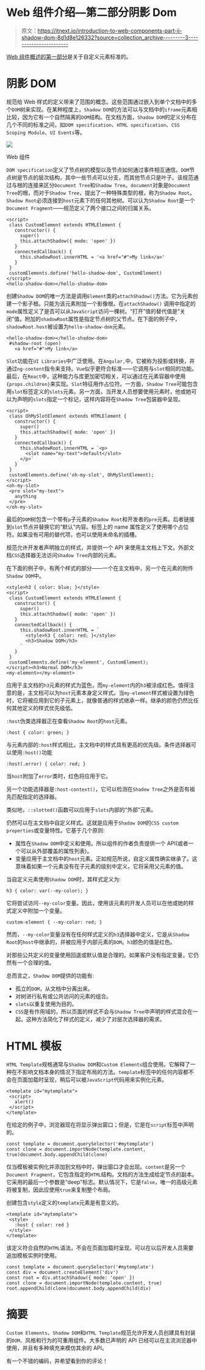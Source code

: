 # Web 组件介绍—第二部分阴影 Dom

> 原文：<https://itnext.io/introduction-to-web-components-part-ii-shadow-dom-8d1d8e126332?source=collection_archive---------3----------------------->

[Web 组件概述的第一部分](/introduction-to-web-components-part-i-custom-elements-4de6713cef9d)是关于自定义元素标准的。

# 阴影 DOM

规范给 Web 样式的定义带来了范围的概念。这些范围通过嵌入到单个文档中的多个`DOM`树来实现。在某种程度上，`Shadow DOM`的方法可以与文档中的`iframe`元素相比较，因为它有一个自然隔离的`DOM`结构。在文档方面，`Shadow DOM`的定义分布在几个不同的标准之间，如`DOM specification`、`HTML specification`、`CSS Scoping Module`、`UI Events`等。

![](img/fd2b00561dc97c81fc674f5bc48d41ab.png)

Web 组件

`DOM specification`定义了节点树的模型以及节点如何通过事件相互通信。`DOM`节点树是节点的层次结构，其中一些节点可以分支，而其他节点只是叶子。该规范通过与根的连接来区分`Document Tree`和`Shadow Tree`。`document`对象是`Document Tree`的根，而对于`Shadow Tree`，提出了一种特殊类型的根，称为`Shadow Root`。`Shadow Root`必须连接到`host`元素下的任何其他树。可以认为`Shadow Root`是一个`Document Fragment`——规范定义了两个接口之间的归属关系。

```
<script>
 class CustomElement extends HTMLElement {
   constructor() {
     super()
     this.attachShadow({ mode: 'open' })
   }
   connectedCallback() {
     this.shadowRoot.innerHTML = '<a href="#">My link</a>'
   }
 }
 customElements.define('hello-shadow-dom', CustomElement)
</script>
<hello-shadow-dom></hello-shadow-dom>
```

创建`Shadow DOM`的唯一方法是调用`Element`类的`attachShadow()`方法。它为元素创建一个影子根。只能为该元素附加一个影像根。在`attachShadow()` 调用中指定的`mode`属性定义了是否可以从`JavaScript`访问一棵树。“打开”值的替代值是“关闭”值。附加的`shadowRoot`属性是指定节点树的父节点。在下面的例子中，`shadowRoot.host`被设置为`hello-shadow-dom`元素。

```
<hello-shadow-dom></hello-shadow-dom>
 #shadow-root (open)
   <a href="#">My link</a>
```

`Slot`功能在`UI Libraries`中广泛使用。在`Angular,`中，它被称为投影或转换，并通过`ng-content`指令来支持。`Vue`似乎更符合标准——它调用与`slot`相同的功能。最后，在`React`中，这种能力与库更加密切相关，可以通过在元素容器中使用`{props.children}`来实现。`Slot`特征用作占位符。一方面，`Shadow Tree`可能包含用`slot`标签定义的`slots`元素。另一方面，当开发人员想要使用元素时，他或她可以为声明的`slots`指定一个标记，这样内容将在`Shadow Tree`包装器中呈现。

```
<script>
 class OhMySlotElement extends HTMLElement {
   constructor() {
     super()
     this.attachShadow({ mode: 'open' })
   }
   connectedCallback() {
     this.shadowRoot.innerHTML = `<p>
       <slot name="my-text">default</slot>
     </p>`
   }
 }
 customElements.define('oh-my-slot', OhMySlotElement);
</script>
<oh-my-slot>
 <pre slot="my-text">
   anything
 </pre>
</oh-my-slot>
```

最后的`DOM`树包含一个带有`p`子元素的`Shadow Root`和开发者的`pre`元素。后者链接到`slot`节点并替换它的“默认”内容。标签上的 name 属性定义了使用哪个占位符。如果没有可用的替代项，也可以使用未命名的插槽。

规范允许开发者声明独立的样式，并提供一个 API 来使用主文档上下文。外部文档`CSS`选择器无法访问`Shadow Tree`内部的元素。

在下面的例子中，有两个样式的部分——一个在主文档中，另一个在元素的附件`Shadow DOM`中。

```
<style>h3 { color: blue; }</style>
<script>
 class CustomElement extends HTMLElement {
   constructor() {
     super()
     this.attachShadow({ mode: 'open' })
   }
   connectedCallback() {
     this.shadowRoot.innerHTML = `
       <style>h3 { color: red; }</style>
       <h3>Shadow DOM</h3>
     `
   }
 }
 customElements.define('my-element', CustomElement);
</script><h3>Normal DOM</h3>
<my-element></my-element>
```

应用于主文档的`h3`元素的样式为蓝色，而`my-element`内的`h3`被涂成红色。值得注意的是，主文档可以为`host`元素本身定义样式。当`my-element`样式被设置为绿色时，它将被应用到它的子元素上，就像普通的样式继承一样。继承的颜色仍然比任何其他定义的样式优先级低。

`:host`伪类选择器正在查看`Shadow Root`的`host`元素。

```
:host { color: green; }
```

与元素内部的`:host`样式相比，主文档中的样式具有更高的优先级。条件选择器可以使用`:host()`功能

```
:host(.error) { color: red; }
```

当`host`附加了`error`类时，红色将应用于它。

另一个功能选择器是`:host-context()`，它可以检测在`Shadow Tree`之外是否有祖先匹配指定的选择器。

类似地，`::slotted()`函数可以应用于`slots`内部的“外部”元素。

仍然可以在主文档中自定义样式。这就是应用于`Shadow DOM`的`CSS custom properties`或变量特性。它基于几个原则:

*   属性在`Shadow DOM`中定义和使用。所以组件的作者负责提供一个 API(或者一个可以从外部覆盖的属性列表)。
*   变量应用于主文档中的`host`元素。正如规范所说，自定义属性确实继承了。这意味着如果一个元素没有在子元素的级别中定义，它将采用父元素的值。

当自定义元素使用`Shadow DOM`时，其样式定义为:

```
h3 { color: var(--my-color); }
```

它将尝试访问`--my-color`变量。因此，使用该元素的开发人员可以在他或她的样式定义中附加一个变量。

```
custom-element { --my-color: red; }
```

然而，`--my-color`变量没有在任何样式定义的`h3`选择器中定义，它是从`Shadow Root`的`host`中继承的，并被应用于内部元素的`DOM`。`h3`颜色的值是红色。

对那些公共定义的变量使用回退或默认值是合理的。如果客户没有指定变量，它仍然有一个合理的值。

总而言之，`Shadow DOM`提供的功能有:

*   孤立的`DOM`，从文档中分离出来。
*   对树进行私有或公共访问的元素的组合。
*   `slots`以重复使用为目的。
*   `CSS`是有作用域的，所以页面的样式不会与`Shadow Tree`中声明的样式混合在一起。这种方法简化了样式的定义，减少了对层次选择器的需求。

# HTML 模板

`HTML Template`规格通常与`Shadow DOM`和`Custom Elements`组合使用。它解释了一种在不影响文档本身的情况下指定布局的方法。`template`标签中的任何内容都不会在页面加载时呈现，稍后可以被`JavaScript`代码用来实例化元素。

```
<template id="mytemplate">
 <script>
   alert()
 </script>
</template>
```

在给定的例子中，浏览器现在将显示弹出窗口；但是，它是在`script`标签中声明的。

```
const template = document.querySelector('#mytemplate')
const clone = document.importNode(template.content, true)document.body.appendChild(clone)
```

仅当模板被实例化并添加到文档中时，弹出窗口才会出现。`content`是另一个`Document Fragment`，它包含指定的`HTML`结构。文档的方法生成给定节点的副本。它采用的最后一个参数是“deep”标志。默认情况下，它是`false`，唯一的高级元素将被复制，因此应使用`true`来复制整个布局。

创建包含`style`定义的`template`元素是有意义的。

```
<template id="mytemplate">
 <style>
   :host { color: red }
 </style>
</template>
```

该定义符合自然的`HTML`语法，不会在页面加载时呈现，可以在以后开发人员需要追加模板实例时使用。

```
const template = document.querySelector('#mytemplate')
const div = document.createElement('div')
const root = div.attachShadow({ mode: 'open' })
const clone = document.importNode(template.content, true)
root.appendChild(clone)document.body.appendChild(div)
```

# 摘要

`Custom Elements`、`Shadow DOM`和`HTML Template`规范允许开发人员创建具有封装的`DOM`、风格和行为的可重用组件。大多数已声明的 API 已经可以在主流浏览器中使用，并且有多种填充来模仿其余的 API。

有一个不错的编码，并希望看到你的评论！